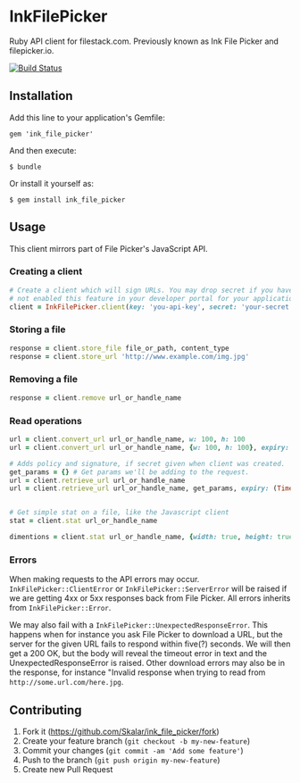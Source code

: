 # InkFilePicker

Ruby API client for filestack.com. Previously known as Ink File Picker and filepicker.io.

[![Build Status](https://travis-ci.org/Skalar/ink_file_picker.svg?branch=master)](https://travis-ci.org/Skalar/ink_file_picker)


## Installation

Add this line to your application's Gemfile:

    gem 'ink_file_picker'

And then execute:

    $ bundle

Or install it yourself as:

    $ gem install ink_file_picker



## Usage

This client mirrors part of File Picker's JavaScript API.



### Creating a client

```ruby
# Create a client which will sign URLs. You may drop secret if you have
# not enabled this feature in your developer portal for your application.
client = InkFilePicker.client(key: 'you-api-key', secret: 'your-secret')
```

### Storing a file
```ruby
response = client.store_file file_or_path, content_type
response = client.store_url 'http://www.example.com/img.jpg'
```

### Removing a file
```ruby
response = client.remove url_or_handle_name
```

### Read operations
```ruby
url = client.convert_url url_or_handle_name, w: 100, h: 100
url = client.convert_url url_or_handle_name, {w: 100, h: 100}, expiry: (Time.now + 60 * 10).to_i

# Adds policy and signature, if secret given when client was created.
get_params = {} # Get params we'll be adding to the request.
url = client.retrieve_url url_or_handle_name
url = client.retrieve_url url_or_handle_name, get_params, expiry: (Time.now + 60 * 10).to_i


# Get simple stat on a file, like the Javascript client
stat = client.stat url_or_handle_name

dimentions = client.stat url_or_handle_name, {width: true, height: true}
```

### Errors

When making requests to the API errors may occur. `InkFilePicker::ClientError` or `InkFilePicker::ServerError` will
be raised if we are getting 4xx or 5xx responses back from File Picker. All errors inherits from `InkFilePicker::Error`.

We may also fail with a `InkFilePicker::UnexpectedResponseError`. This happens when for instance you ask File Picker
to download a URL, but the server for the given URL fails to respond within five(?) seconds. We will then get a 200 OK,
but the body will reveal the timeout error in text and the UnexpectedResponseError is raised.
Other download errors may also be in the response, for instance "Invalid response when trying to read from `http://some.url.com/here.jpg`.

## Contributing

1. Fork it (https://github.com/Skalar/ink_file_picker/fork)
2. Create your feature branch (`git checkout -b my-new-feature`)
3. Commit your changes (`git commit -am 'Add some feature'`)
4. Push to the branch (`git push origin my-new-feature`)
5. Create new Pull Request
